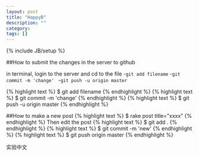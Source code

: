 ```yaml
---
layout: post
title: "HappyB"
description: ""
category: 
tags: []
---
```

{% include JB/setup %}


##How to submit the changes in the server to github

in terminal, login to the server and cd to the file
-`git add filename`
-`git commit -m 'change' `
-`git push -u origin master`

{% highlight text %} $ git add filename {% endhighlight %}
{% highlight text %} $ git commit -m 'change' {% endhighlight %}
{% highlight text %} $ git push -u origin master {% endhighlight %}


##How to make a new post
{% highlight text %} $ rake post title="xxxx" {% endhighlight %}
Then edit the post
{% highlight text %} $ git add . {% endhighlight %}
{% highlight text %} $ git commit -m 'new' {% endhighlight %}
{% highlight text %} $ git push origin master {% endhighlight %}

实验中文
